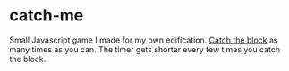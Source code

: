 # catch-me
Small Javascript game I made for my own edification. <a href="http://paep3nguin.github.io/catch-me">Catch the block</a> as many times as you can. The timer gets shorter every few times you catch the block.
